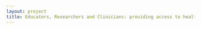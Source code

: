 ```yaml
--- 
layout: project 
title: Educators, Researchers and Clinicians: providing access to health sciences collections to advance health worldwide.
---
```



